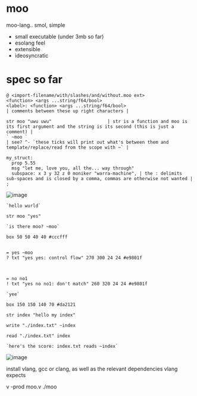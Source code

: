 # moo
moo-lang.. smol, simple

- small executable (under 3mb so far)
- esolang feel
- extensible
- ideosyncratic

# spec so far
```moo
@ <import-filename/with/slashes/and/without.moo ext>
<function> <args ...string/f64/bool>
<label>: <function> <args ...string/f64/bool>
| comments between these up right characters |

str moo "uwu uwu"                     | str is a function and moo is its first argument and the string is its second (this is just a comment) | 
` ~moo `
| see? ^- `these ticks will print out what's between them and template/replace/read from the scope with ~` |

my_struct:
  prop 5.55
  msg "let me, love you, all the... way through"
  subspace: x 3 y 32 z 0 moniker "warra-machine", | the : delimits sub-spaces and is closed by a comma, commas are otherwise not wanted |
;

```

![image](https://github.com/user-attachments/assets/b5b23b06-f1c5-4d4b-9057-1938b905e72c)


```moo
`hello wurld`

str moo "yes"

`is there moo? ~moo`

box 50 50 40 40 #cccfff


= yes ~moo
? txt "yes yes: control flow" 270 300 24 24 #e9801f



= no no1
! txt "yes no no1: don't match" 260 320 24 24 #e9801f

`yee`

box 150 150 140 70 #da2121

str index "hello my index"

write "./index.txt" ~index

read "./index.txt" index

`here's the score: index.txt reads ~index`
```

![image](https://github.com/user-attachments/assets/6a3b69ea-5f37-4c3a-a90c-65b6a65ab044)


install vlang, gcc or clang, as well as the relevant dependencies vlang expects

v -prod moo.v
./moo
